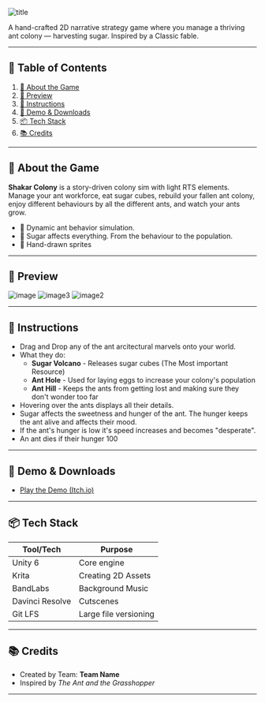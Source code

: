 ![title](https://github.com/user-attachments/assets/742fb5fb-e7d1-4246-82f1-42fa7d78397a)

A hand-crafted 2D narrative strategy game where you manage a thriving ant colony — harvesting sugar. Inspired by a Classic fable.

---

## 📑 Table of Contents

1. [🧠 About the Game](#-about-the-game)  
2. [📸 Preview](#-preview)
3. [🧾 Instructions](#-instructions)
4. [🚀 Demo & Downloads](#-demo--downloads)  
5. [📦 Tech Stack](#-tech-stack)  
6. [📚 Credits](#-credits)  

---

## 🧠 About the Game

**Shakar Colony** is a story-driven colony sim with light RTS elements. Manage your ant workforce, eat sugar cubes, rebuild your fallen ant colony, enjoy different behaviours by all the different ants, and watch your ants grow.

- 🐜 Dynamic ant behavior simulation.
- 🍰 Sugar affects everything. From the behaviour to the population.
- 🎨 Hand-drawn sprites  

---

## 📸 Preview

![image](https://github.com/user-attachments/assets/193a9fb6-29e2-4a47-af4b-2be68362e236)
![image3](https://github.com/user-attachments/assets/8b1e601f-f154-417a-a7a2-40b60862a56f)
![image2](https://github.com/user-attachments/assets/97e376b6-7812-4125-a4ce-dae5d309c40b)

---

## 🧾 Instructions

- Drag and Drop any of the ant arcitectural marvels onto your world.
- What they do:
  - **Sugar Volcano** - Releases sugar cubes (The Most important Resource)
  - **Ant Hole** - Used for laying eggs to increase your colony's population 
  - **Ant Hill** - Keeps the ants from getting lost and making sure they don't wonder too far
- Hovering over the ants displays all their details.
- Sugar affects the sweetness and hunger of the ant. The hunger keeps the ant alive and affects their mood.
- If the ant's hunger is low it's speed increases and becomes "desperate".
- An ant dies if their hunger 100

---

## 🚀 Demo & Downloads

- [Play the Demo (Itch.io)](https://shreyyasm.itch.io/shakar-colony)

---

## 📦 Tech Stack

| Tool/Tech      | Purpose                    |
|----------------|----------------------------|
| Unity 6    | Core engine |
| Krita        | Creating 2D Assets            |
| BandLabs           | Background Music               |
| Davinci Resolve           |   Cutscenes     |
| Git LFS         | Large file versioning      |

---

## 📚 Credits

- Created by Team: **Team Name**
- Inspired by *The Ant and the Grasshopper*

---

